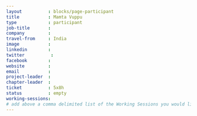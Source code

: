 ```yaml
---
layout          : blocks/page-participant
title           : Mamta Vuppu
type            : participant
job-title       :
company         :
travel-from     : India
image           :
linkedin        :
twitter          :
facebook        :
website         :
email           :
project-leader  :
chapter-leader  :
ticket          : 5x8h
status          : empty
working-sessions:
# add above a comma delimited list of the Working Sessions you would like to attend (use the session's title)
---
```


<!-- put more details about participant here -->

